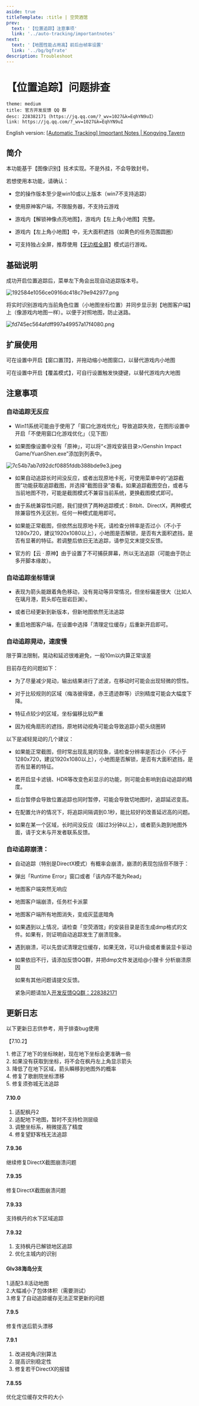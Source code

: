 ```yaml
---
aside: true
titleTemplate: :title | 空荧酒馆
prev:
  text: '【位置追踪】注意事项'
  link: '../auto-tracking/importantnotes'
next:
  text: '【地图性能占用高】前后台帧率设置'
  link: '../bg/bgfrate'
description: Troubleshoot
---
```


[文：位置追踪问题排查.docx]: # '以下为“问题排查”内容'

# 【位置追踪】问题排查

```card
theme: medium
title: 官方开发反馈 QQ 群
desc: 228382171（https://jq.qq.com/?_wv=1027&k=EqhYN9uI）
link: https://jq.qq.com/?_wv=1027&k=EqhYN9uI
```

English version: [\[Automatic Tracking\] Important Notes | Kongying Tavern](http://yuanshen.site/docs/en/manual/guide/auto-tracking/importantnotes)
 
简介
--
 
本功能基于【图像识别】技术实现。不是外挂，不会导致封号。
 
若想使用本功能，请确认：
 
*   您的操作版本至少是win10或以上版本（win7不支持追踪）
    
*   使用原神客户端，不限服务器，不支持云游戏
    
*   游戏内【解锁神像点亮地图】，游戏内【左上角小地图】完整。
    
*   游戏内【左上角小地图】中，无大面积遮挡（如黄色的任务范围圆圈）
    
*   可支持独占全屏，推荐使用【[无边框全屏](http://support.qq.com/products/321980/faqs/97887)】模式运行游戏。
    
 
基础说明
----
 
成功开启位置追踪后，菜单左下角会出现自动追踪版本号。
 
![192584e1056ce0916dc418c79e942977.png](https://txc.gtimg.com/data/321980/2023/0825/192584e1056ce0916dc418c79e942977.png)
 
将实时识别游戏内当前角色位置（小地图坐标位置）并同步显示到【地图客户端】上（像游戏内地图一样）。以便于对照地图，防止迷路。
 
![fd745ec564afdff997a49957a17f4080.png](https://txc.gtimg.com/data/321980/2021/0611/fd745ec564afdff997a49957a17f4080.png)
 
扩展使用
----
 
可在设置中开启【窗口置顶】，并拖动缩小地图窗口，以替代游戏内小地图
 
可在设置中开启【覆盖模式】，可自行设置触发快捷键，以替代游戏内大地图
 
注意事项
----
 
### 自动追踪无反应
 
*   Win11系统可能由于使用了「窗口化游戏优化」导致追踪失败，在图形设置中开启「不使用窗口化游戏优化」（见下图）
    
 
*   如果图像设置中没有「原神」，可以将“<游戏安装目录>/Genshin Impact Game/YuanShen.exe”添加到列表中。
    
 
![7c54b7ab7d92dcf0885fddb388bde9e3.jpeg](https://txc.gtimg.com/data/321980/2023/0225/7c54b7ab7d92dcf0885fddb388bde9e3.jpeg)
 
*   如果自动追踪长时间没反应，或者出现原地卡死，可使用菜单中的“追踪截图”功能获取追踪截图，并选择“截图目录”查看。如果追踪截图空白，或者与当前地图不符，可能是截图模式不兼容当前系统，更换截图模式即可。
    
 
*   由于系统兼容性问题，我们提供了两种追踪模式：Bitblt、DirectX，两种模式除兼容性外无区别，任何一种模式能用即可。
    
 
*   如果能正常截图，但依然出现原地卡死，请检查分辨率是否过小（不小于1280x720，建议1920x1080以上），小地图是否解锁，是否有大面积遮挡，是否有显著的特征。若调整后依旧无法追踪，请参见文末提交反馈。
    
*   官方的【云 · 原神】由于设置了不可捕获屏幕，所以无法追踪（可能由于防止多开脚本缘故）。
    
 
### 自动追踪坐标错误
 
*   表现为箭头能跟着角色移动，没有晃动等异常情况，但坐标偏差很大（比如人在璃月港，箭头却在层岩巨渊）。
    
*   或者已经更新到新版本，但新地图依然无法追踪
    
 
*   重启地图客户端，在设置中选择「清理定位缓存」后重新开启即可。
    
 
### 自动追踪晃动，速度慢
 
限于算法限制，晃动和延迟很难避免，一般10m以内算正常误差
 
目前存在的问题如下：
 
*   为了尽量减少晃动，输出结果进行了滤波，在移动时可能会出现轻微的惯性。
    
*   对于比较规则的区域（梅洛彼得堡，赤王遗迹群等）识别精度可能会大幅度下降。
    
*   特征点较少的区域，坐标偏移比较严重
    
*   因为视角扇形的遮挡，原地转动视角可能会导致追踪小箭头绕圈转
    
 
以下是减轻晃动的几个建议：
 
*   如果能正常截图，但时常出现乱晃的现象，请检查分辨率是否过小（不小于1280x720，建议1920x1080以上），小地图是否解锁，是否有大面积遮挡，是否有显著的特征。
    
*   若开启显卡滤镜、HDR等改变色彩显示的功能，则可能会影响到自动追踪的精度。
    
*   后台暂停会导致位置追踪也同时暂停，可能会导致切地图时，追踪延迟变高。
    
*   在配置允许的情况下，将追踪间隔调到0.1秒，能比较好的改善延迟高的问题。
    
*   如果在某一个区域，长时间没反应（超过3分钟以上），或者箭头跑到地图外面，请于文末与开发者联系反馈。
    
 
### 自动追踪崩溃：
 
*   自动追踪（特别是DirectX模式）有概率会崩溃，崩溃的表现包括但不限于：
    
 
*   弹出「Runtime Error」窗口或者「该内存不能为Read」
    
*   地图客户端突然无响应
    
*   地图客户端崩溃，任务栏卡派蒙
    
*   地图客户端所有地图消失，变成灰蓝底暗角
    
 
*   如果遇到以上情况，请检查「空荧酒馆」的安装目录是否生成dmp格式的文件。如果有，则证明自动追踪发生了崩溃现象。
    
*   遇到崩溃，可以先尝试清理定位缓存，如果无效，可以升级或者重装显卡驱动
    
*   如果依旧不行，请添加反馈QQ群，并把dmp文件发送给@小狸卡 分析崩溃原因
    
    如果有其他问题请提交反馈。
    
    紧急问题请加入[开发反馈QQ群：228382171](https://jq.qq.com/?_wv=1027&k=EqhYN9uI)
    
 
更新日志
----
 
以下更新日志供参考，用于排查bug使用
 
【7.10.2】
 
1\. 修正了地下的坐标映射，现在地下坐标会更准确一些  
2\. 如果没有获取到坐标，将不会在枫丹左上角显示箭头  
3\. 降低了在地下区域，箭头瞬移到地图外的概率  
4. 修复了歌剧院坐标漂移  
5. 修复须弥城无法追踪
 
#### 7.10.0
1. 适配枫丹2
2. 适配地下地图，暂时不支持检测层级
3. 调整坐标系，稍微提高了精度 
4. 修复望舒客栈无法追踪

#### 7.9.36  
继续修复DirectX截图崩溃问题  
#### 7.9.35 
修复DirectX截图崩溃问题  
#### 7.9.33 
支持枫丹的水下区域追踪  
#### 7.9.32  
1. 支持枫丹已解锁地区追踪  
2. 优化主城内的识别  
#### GIv38海岛分支  
1.适配3.8活动地图  
2.大幅减小了包体体积（需要测试）  
3.修复了自动追踪缓存无法正常更新的问题  
#### 7.9.5
修复传送后箭头漂移  
#### 7.9.1 
1. 改进视角识别算法  
2. 提高识别稳定性  
3. 修复若干DirectX的报错  
#### 7.8.55
优化定位缓存文件的大小
